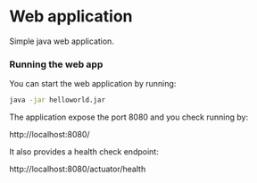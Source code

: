 # Web application

Simple java web application.

### Running the web app

You can start the web application by running:

```bash
java -jar helloworld.jar
```

The application expose the port 8080 and you check running by:

http://localhost:8080/

It also provides a health check endpoint:

http://localhost:8080/actuator/health

